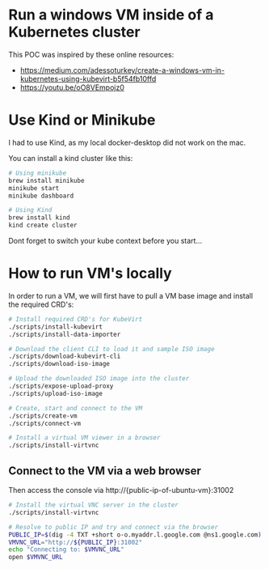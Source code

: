 # Run a windows VM inside of a Kubernetes cluster

This POC was inspired by these online resources:
 - https://medium.com/adessoturkey/create-a-windows-vm-in-kubernetes-using-kubevirt-b5f54fb10ffd
 - https://youtu.be/oO8VEmpojz0 

# Use Kind or Minikube

I had to use Kind, as my local docker-desktop did not work on the mac.

You can install a kind cluster like this:

```bash
# Using minikube
brew install minikube
minikube start
minikube dashboard

# Using Kind
brew install kind
kind create cluster 
```

Dont forget to switch your kube context before you start...

# How to run VM's locally

In order to run a VM, we will first have to pull a VM base image and install the required CRD's:

```bash
# Install required CRD's for KubeVirt
./scripts/install-kubevirt
./scripts/install-data-importer

# Download the client CLI to load it and sample ISO image
./scripts/download-kubevirt-cli
./scripts/download-iso-image

# Upload the downloaded ISO image into the cluster
./scripts/expose-upload-proxy
./scripts/upload-iso-image

# Create, start and connect to the VM
./scripts/create-vm
./scripts/connect-vm

# Install a virtual VM viewer in a browser
./scripts/install-virtvnc
```

## Connect to the VM via a web browser

Then access the console via http://{public-ip-of-ubuntu-vm}:31002

```bash
# Install the virtual VNC server in the cluster
./scripts/install-virtvnc

# Resolve to public IP and try and connect via the browser
PUBLIC_IP=$(dig -4 TXT +short o-o.myaddr.l.google.com @ns1.google.com)
VMVNC_URL="http://${PUBLIC_IP}:31002"
echo "Connecting to: $VMVNC_URL"
open $VMVNC_URL
```